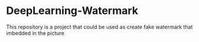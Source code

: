 # DeepLearning-Watermark
 This repository is a project that could be used as create fake watermark that imbedded in the picture
